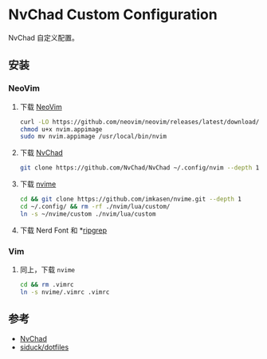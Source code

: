 # NvChad Custom Configuration

NvChad 自定义配置。

## 安装

### NeoVim

1. 下载 [NeoVim](https://github.com/neovim/neovim)

   ``` Bash
   curl -LO https://github.com/neovim/neovim/releases/latest/download/nvim.appimage
   chmod u+x nvim.appimage
   sudo mv nvim.appimage /usr/local/bin/nvim
   ```

2. 下载 [NvChad](https://github.com/NvChad/NvChad)

   ``` Bash
   git clone https://github.com/NvChad/NvChad ~/.config/nvim --depth 1
   ```

3. 下载 [nvime](https://github.com/imkasen/nvime)

   ``` Bash
   cd && git clone https://github.com/imkasen/nvime.git --depth 1
   cd ~/.config/ && rm -rf ./nvim/lua/custom/
   ln -s ~/nvime/custom ./nvim/lua/custom
   ```

4. 下载 Nerd Font 和 *[ripgrep](https://github.com/BurntSushi/ripgrep)

### Vim

1. 同上，下载 `nvime`

   ``` Bash
   cd && rm .vimrc
   ln -s nvime/.vimrc .vimrc
   ```

## 参考

* [NvChad](https://github.com/NvChad/NvChad)
* [siduck/dotfiles](https://github.com/siduck/dotfiles/tree/master/nvchad/custom)
